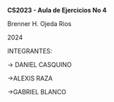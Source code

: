 **CS2023 - Aula de Ejercicios No 4**

Brenner H. Ojeda Rios

2024

INTEGRANTES:

-> DANIEL CASQUINO

->ALEXIS RAZA

->GABRIEL BLANCO
